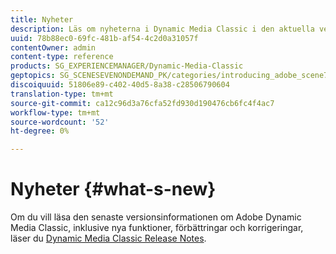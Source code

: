 ```yaml
---
title: Nyheter
description: Läs om nyheterna i Dynamic Media Classic i den aktuella versionsinformationen.
uuid: 78b88ec0-69fc-481b-af54-4c2d0a31057f
contentOwner: admin
content-type: reference
products: SG_EXPERIENCEMANAGER/Dynamic-Media-Classic
geptopics: SG_SCENESEVENONDEMAND_PK/categories/introducing_adobe_scene7
discoiquuid: 51806e89-c402-40d5-8a38-c28506790604
translation-type: tm+mt
source-git-commit: ca12c96d3a76cfa52fd930d190476cb6fc4f4ac7
workflow-type: tm+mt
source-wordcount: '52'
ht-degree: 0%

---
```



# Nyheter {#what-s-new}

Om du vill läsa den senaste versionsinformationen om Adobe Dynamic Media Classic, inklusive nya funktioner, förbättringar och korrigeringar, läser du [Dynamic Media Classic Release Notes](https://docs.adobe.com/content/help/en/dynamic-media-developer-resources/release-notes/s7rn2017.html).
